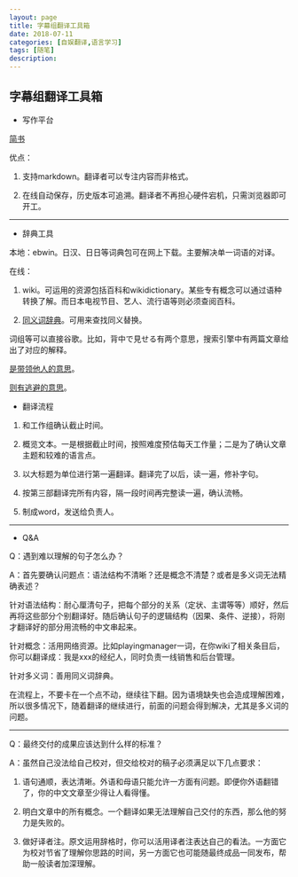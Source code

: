 ```yaml
---
layout: page
title: 字幕组翻译工具箱
date: 2018-07-11
categories: [自娱翻译,语言学习]
tags: [随笔]
description: 
---
```


## 字幕组翻译工具箱

- 写作平台

[简书](www.jianshu.com)

优点：

1. 支持markdown。翻译者可以专注内容而非格式。

2. 在线自动保存，历史版本可追溯。翻译者不再担心硬件宕机，只需浏览器即可开工。

----

- 辞典工具

本地：ebwin。日汉、日日等词典包可在网上下载。主要解决单一词语的对译。

在线：

1. wiki。可运用的资源包括百科和wikidictionary。某些专有概念可以通过语种转换了解。而日本电视节目、艺人、流行语等则必须查阅百科。

2.  [同义词辞典](https://thesaurus.weblio.jp/)。可用来查找同义替换。

词组等可以直接谷歌。比如，背中で見せる有两个意思，搜索引擎中有两篇文章给出了对应的解释。

 [是带领他人的意思](https://blog.flavor-inc.co.jp/entry/2015-07-31.php)。

[则有逃避的意思](https://www.fleapedia.com/%E4%BA%94%E5%8D%81%E9%9F%B3%E3%82%A4%E3%83%B3%E3%83%87%E3%83%83%E3%82%AF%E3%82%B9/%E3%81%9B/%E8%83%8C%E4%B8%AD%E3%82%92%E8%A6%8B%E3%81%9B%E3%82%8B%E3%81%A8%E3%81%AF-%E6%84%8F%E5%91%B3/ )。

- 翻译流程

1. 和工作组确认截止时间。

2. 概览文本。一是根据截止时间，按照难度预估每天工作量；二是为了确认文章主题和较难的语言点。

3. 以大标题为单位进行第一遍翻译。翻译完了以后，读一遍，修补字句。

4. 按第三部翻译完所有内容，隔一段时间再完整读一遍，确认流畅。

5. 制成word，发送给负责人。

-----

- Q&A

Q：遇到难以理解的句子怎么办？

A：首先要确认问题点：语法结构不清晰？还是概念不清楚？或者是多义词无法精确表述？

针对语法结构：耐心厘清句子，把每个部分的关系（定状、主谓等等）顺好，然后再将这些部分个别翻译好。随后确认句子的逻辑结构（因果、条件、逆接），将刚才翻译好的部分用流畅的中文串起来。

针对概念：活用网络资源。比如playingmanager一词，在你wiki了相关条目后，你可以翻译成：我是xxx的经纪人，同时负责一线销售和后台管理。

针对多义词：善用同义词辞典。

在流程上，不要卡在一个点不动，继续往下翻。因为语境缺失也会造成理解困难，所以很多情况下，随着翻译的继续进行，前面的问题会得到解决，尤其是多义词的问题。

----



Q：最终交付的成果应该达到什么样的标准？

A：虽然自己没法给自己校对，但交给校对的稿子必须满足以下几点要求：

1. 语句通顺，表达清晰。外语和母语只能允许一方面有问题。即便你外语翻错了，你的中文文章至少得让人看得懂。

2. 明白文章中的所有概念。一个翻译如果无法理解自己交付的东西，那么他的努力是失败的。

3. 做好译者注。原文运用辞格时，你可以活用译者注表达自己的看法。一方面它为校对节省了理解你思路的时间，另一方面它也可能随最终成品一同发布，帮助一般读者加深理解。








